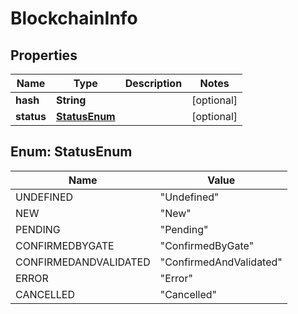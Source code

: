 
# BlockchainInfo

## Properties
Name | Type | Description | Notes
------------ | ------------- | ------------- | -------------
**hash** | **String** |  |  [optional]
**status** | [**StatusEnum**](#StatusEnum) |  |  [optional]


<a name="StatusEnum"></a>
## Enum: StatusEnum
Name | Value
---- | -----
UNDEFINED | &quot;Undefined&quot;
NEW | &quot;New&quot;
PENDING | &quot;Pending&quot;
CONFIRMEDBYGATE | &quot;ConfirmedByGate&quot;
CONFIRMEDANDVALIDATED | &quot;ConfirmedAndValidated&quot;
ERROR | &quot;Error&quot;
CANCELLED | &quot;Cancelled&quot;



